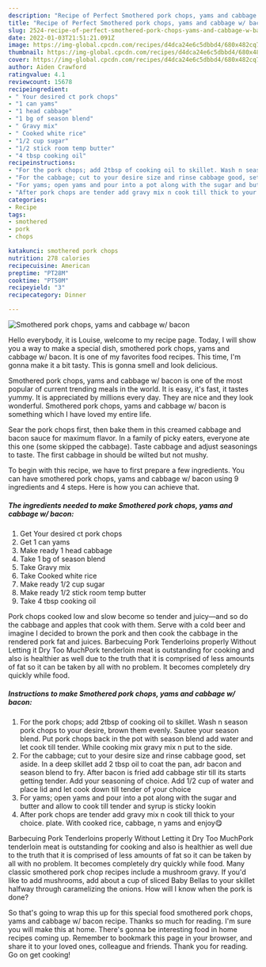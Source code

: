 ```yaml
---
description: "Recipe of Perfect Smothered pork chops, yams and cabbage w/ bacon"
title: "Recipe of Perfect Smothered pork chops, yams and cabbage w/ bacon"
slug: 2524-recipe-of-perfect-smothered-pork-chops-yams-and-cabbage-w-bacon
date: 2022-01-03T21:51:21.091Z
image: https://img-global.cpcdn.com/recipes/d4dca24e6c5dbbd4/680x482cq70/smothered-pork-chops-yams-and-cabbage-w-bacon-recipe-main-photo.jpg
thumbnail: https://img-global.cpcdn.com/recipes/d4dca24e6c5dbbd4/680x482cq70/smothered-pork-chops-yams-and-cabbage-w-bacon-recipe-main-photo.jpg
cover: https://img-global.cpcdn.com/recipes/d4dca24e6c5dbbd4/680x482cq70/smothered-pork-chops-yams-and-cabbage-w-bacon-recipe-main-photo.jpg
author: Aiden Crawford
ratingvalue: 4.1
reviewcount: 15678
recipeingredient:
- " Your desired ct pork chops"
- "1 can yams"
- "1 head cabbage"
- "1 bg of season blend"
- " Gravy mix"
- " Cooked white rice"
- "1/2 cup sugar"
- "1/2 stick room temp butter"
- "4 tbsp cooking oil"
recipeinstructions:
- "For the pork chops; add 2tbsp of cooking oil to skillet. Wash n season pork chops to your desire, brown them evenly. Sautee your season blend. Put pork chops back in the pot with season blend add water and let cook till tender. While cooking mix gravy mix n put to the side."
- "For the cabbage; cut to your desire size and rinse cabbage good, set aside. In a deep skillet add 2 tbsp oil to coat the pan, adr bacon and season blend to fry. After bacon is fried add cabbage stir till its starts getting tender. Add your seasoning of choice. Add 1/2 cup of water and place lid and let cook down till tender of your choice"
- "For yams; open yams and pour into a pot along with the sugar and butter and allow to cook till tender and syrup is sticky lookin"
- "After pork chops are tender add gravy mix n cook till thick to your choice. plate. With cooked rice, cabbage, n yams and enjoy😋"
categories:
- Recipe
tags:
- smothered
- pork
- chops

katakunci: smothered pork chops 
nutrition: 278 calories
recipecuisine: American
preptime: "PT28M"
cooktime: "PT50M"
recipeyield: "3"
recipecategory: Dinner

---
```



![Smothered pork chops, yams and cabbage w/ bacon](https://img-global.cpcdn.com/recipes/d4dca24e6c5dbbd4/680x482cq70/smothered-pork-chops-yams-and-cabbage-w-bacon-recipe-main-photo.jpg)

Hello everybody, it is Louise, welcome to my recipe page. Today, I will show you a way to make a special dish, smothered pork chops, yams and cabbage w/ bacon. It is one of my favorites food recipes. This time, I'm gonna make it a bit tasty. This is gonna smell and look delicious.

Smothered pork chops, yams and cabbage w/ bacon is one of the most popular of current trending meals in the world. It is easy, it's fast, it tastes yummy. It is appreciated by millions every day. They are nice and they look wonderful. Smothered pork chops, yams and cabbage w/ bacon is something which I have loved my entire life.

Sear the pork chops first, then bake them in this creamed cabbage and bacon sauce for maximum flavor. In a family of picky eaters, everyone ate this one (some skipped the cabbage). Taste cabbage and adjust seasonings to taste. The first cabbage in should be wilted but not mushy.


To begin with this recipe, we have to first prepare a few ingredients. You can have smothered pork chops, yams and cabbage w/ bacon using 9 ingredients and 4 steps. Here is how you can achieve that.

<!--inarticleads1-->

##### The ingredients needed to make Smothered pork chops, yams and cabbage w/ bacon:

1. Get  Your desired ct pork chops
1. Get 1 can yams
1. Make ready 1 head cabbage
1. Take 1 bg of season blend
1. Take  Gravy mix
1. Take  Cooked white rice
1. Make ready 1/2 cup sugar
1. Make ready 1/2 stick room temp butter
1. Take 4 tbsp cooking oil


Pork chops cooked low and slow become so tender and juicy—and so do the cabbage and apples that cook with them. Serve with a cold beer and imagine I decided to brown the pork and then cook the cabbage in the rendered pork fat and juices. Barbecuing Pork Tenderloins properly Without Letting it Dry Too MuchPork tenderloin meat is outstanding for cooking and also is healthier as well due to the truth that it is comprised of less amounts of fat so it can be taken by all with no problem. It becomes completely dry quickly while food. 

<!--inarticleads2-->

##### Instructions to make Smothered pork chops, yams and cabbage w/ bacon:

1. For the pork chops; add 2tbsp of cooking oil to skillet. Wash n season pork chops to your desire, brown them evenly. Sautee your season blend. Put pork chops back in the pot with season blend add water and let cook till tender. While cooking mix gravy mix n put to the side.
1. For the cabbage; cut to your desire size and rinse cabbage good, set aside. In a deep skillet add 2 tbsp oil to coat the pan, adr bacon and season blend to fry. After bacon is fried add cabbage stir till its starts getting tender. Add your seasoning of choice. Add 1/2 cup of water and place lid and let cook down till tender of your choice
1. For yams; open yams and pour into a pot along with the sugar and butter and allow to cook till tender and syrup is sticky lookin
1. After pork chops are tender add gravy mix n cook till thick to your choice. plate. With cooked rice, cabbage, n yams and enjoy😋


Barbecuing Pork Tenderloins properly Without Letting it Dry Too MuchPork tenderloin meat is outstanding for cooking and also is healthier as well due to the truth that it is comprised of less amounts of fat so it can be taken by all with no problem. It becomes completely dry quickly while food. Many classic smothered pork chop recipes include a mushroom gravy. If you'd like to add mushrooms, add about a cup of sliced Baby Bellas to your skillet halfway through caramelizing the onions. How will I know when the pork is done? 

So that's going to wrap this up for this special food smothered pork chops, yams and cabbage w/ bacon recipe. Thanks so much for reading. I'm sure you will make this at home. There's gonna be interesting food in home recipes coming up. Remember to bookmark this page in your browser, and share it to your loved ones, colleague and friends. Thank you for reading. Go on get cooking!
